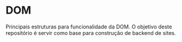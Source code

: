 # DOM
Principais estruturas para funcionalidade da DOM. O objetivo deste repositório é servir como base para construção de backend de sites.
